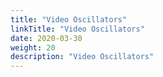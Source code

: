 ```yaml
---
title: "Video Oscillators"
linkTitle: "Video Oscillators"
date: 2020-03-30
weight: 20
description: "Video Oscillators"
---
```


